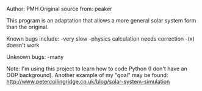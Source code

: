 Author: PMH
Original source from: peaker

This program is an adaptation that allows a more general solar system form than the original.

Known bugs include:
-very slow
-physics calculation needs correction
-(x) doesn't work


Unknown bugs:
-many

Note: I'm using this project to learn how to code Python (I don't have an OOP background).  Another example of my "goal" may be found:
http://www.petercollingridge.co.uk/blog/solar-system-simulation